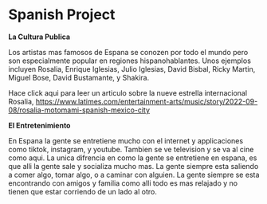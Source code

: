 

Spanish Project
===============





**La Cultura Publica**

Los artistas mas famosos de Espana se conozen por todo el mundo pero son especialmente popular en regiones hispanohablantes. Unos ejemplos incluyen Rosalia, Enrique Iglesias, Julio Iglesias, David Bisbal, Ricky Martin, Miguel Bose, David Bustamante, y Shakira. 

Hace click aqui para leer un articulo sobre la nueve estrella internacional Rosalia, https://www.latimes.com/entertainment-arts/music/story/2022-09-08/rosalia-motomami-spanish-mexico-city

**El Entretenimiento**

En Espana la gente se entretiene mucho con el internet y applicaciones como tiktok, instagram, y youtube. Tambien se ve television y se va al cine como aqui. La unica difrencia en como la gente se entretiene en espana, es que alli la gente sale y socializa mucho mas. La gente siempre esta saliendo a comer algo, tomar algo, o a caminar con alguien. La gente siempre se esta encontrando con amigos y familia como alli todo es mas relajado y no tienen que estar corriendo de un lado al otro.
